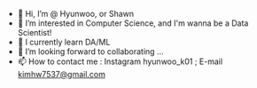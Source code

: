 - 👋 Hi, I’m @ Hyunwoo, or Shawn
- 👀 I’m interested in Computer Science, and I'm wanna be a Data Scientist!
- 🌱 I currently learn DA/ML
- 💞️ I’m looking forward to collaborating ...
- 📫 How to contact me : Instagram hyunwoo_k01 ; E-mail kimhw7537@gmail.com

<!---
Daniel-HyunWoo/Daniel-HyunWoo is a ✨ special ✨ repository because its `README.md` (this file) appears on your GitHub profile.
You can click the Preview link to take a look at your changes.
--->

